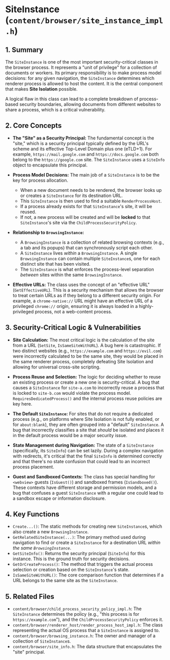 # SiteInstance (`content/browser/site_instance_impl.h`)

## 1. Summary

The `SiteInstance` is one of the most important security-critical classes in the browser process. It represents a "unit of privilege" for a collection of documents or workers. Its primary responsibility is to make process model decisions: for any given navigation, the `SiteInstance` determines which renderer process is allowed to host the content. It is the central component that makes **Site Isolation** possible.

A logical flaw in this class can lead to a complete breakdown of process-based security boundaries, allowing documents from different websites to share a process, which is a critical vulnerability.

## 2. Core Concepts

*   **The "Site" as a Security Principal:** The fundamental concept is the "site," which is a security principal typically defined by the URL's scheme and its effective Top-Level Domain plus one (eTLD+1). For example, `https://mail.google.com` and `https://docs.google.com` both belong to the `https://google.com` site. The `SiteInstance` uses a `SiteInfo` object to encapsulate this principal.

*   **Process Model Decisions:** The main job of a `SiteInstance` is to be the key for process allocation.
    *   When a new document needs to be rendered, the browser looks up or creates a `SiteInstance` for its destination URL.
    *   This `SiteInstance` is then used to find a suitable `RenderProcessHost`.
    *   If a process already exists for that `SiteInstance`'s site, it will be reused.
    *   If not, a new process will be created and will be **locked** to that `SiteInstance`'s site via the `ChildProcessSecurityPolicy`.

*   **Relationship to `BrowsingInstance`:**
    *   A `BrowsingInstance` is a collection of related browsing contexts (e.g., a tab and its popups) that can synchronously script each other.
    *   A `SiteInstance` lives *within* a `BrowsingInstance`. A single `BrowsingInstance` can contain multiple `SiteInstance`s, one for each distinct site that has been visited.
    *   The `SiteInstance` is what enforces the process-level separation *between* sites within the same `BrowsingInstance`.

*   **Effective URLs:** The class uses the concept of an "effective URL" (`GetEffectiveURL`). This is a security mechanism that allows the browser to treat certain URLs as if they belong to a different security origin. For example, a `chrome-native://` URL might have an effective URL of a privileged `chrome://` origin, ensuring it is always loaded in a highly-privileged process, not a web-content process.

## 3. Security-Critical Logic & Vulnerabilities

*   **Site Calculation:** The most critical logic is the calculation of the site from a URL (`SetSite`, `IsSameSiteWithURL`). A bug here is catastrophic. If two distinct websites (e.g., `https://example.com` and `https://evil.com`) were incorrectly calculated to be the same site, they would be placed in the same renderer process, completely defeating Site Isolation and allowing for universal cross-site scripting.

*   **Process Reuse and Selection:** The logic for deciding whether to reuse an existing process or create a new one is security-critical. A bug that causes a `SiteInstance` for `site-a.com` to incorrectly reuse a process that is locked to `site-b.com` would violate the process model. `RequiresDedicatedProcess()` and the internal process reuse policies are key here.

*   **The Default `SiteInstance`:** For sites that do not require a dedicated process (e.g., on platforms where Site Isolation is not fully enabled, or for `about:blank`), they are often grouped into a "default" `SiteInstance`. A bug that incorrectly classifies a site that *should* be isolated and places it in the default process would be a major security issue.

*   **State Management during Navigation:** The state of a `SiteInstance` (specifically, its `SiteInfo`) can be set lazily. During a complex navigation with redirects, it's critical that the final `SiteInfo` is determined correctly and that there's no state confusion that could lead to an incorrect process placement.

*   **Guest and Sandboxed Contexts:** The class has special handling for `<webview>` guests (`IsGuest()`) and sandboxed frames (`IsSandboxed()`). These contexts have different storage and permission models, and a bug that confuses a guest `SiteInstance` with a regular one could lead to a sandbox escape or information disclosure.

## 4. Key Functions

*   `Create...()`: The static methods for creating new `SiteInstance`s, which also create a new `BrowsingInstance`.
*   `GetRelatedSiteInstance(...)`: The primary method used during navigation to find or create a `SiteInstance` for a destination URL *within the same `BrowsingInstance`*.
*   `GetSiteInfo()`: Returns the security principal (`SiteInfo`) for this instance. This is the ground truth for security decisions.
*   `GetOrCreateProcess()`: The method that triggers the actual process selection or creation based on the `SiteInstance`'s state.
*   `IsSameSiteWithURL()`: The core comparison function that determines if a URL belongs to the same site as the `SiteInstance`.

## 5. Related Files

*   `content/browser/child_process_security_policy_impl.h`: The `SiteInstance` determines the policy (e.g., "this process is for `https://example.com`"), and the `ChildProcessSecurityPolicy` enforces it.
*   `content/browser/renderer_host/render_process_host_impl.h`: The class representing the actual OS process that a `SiteInstance` is assigned to.
*   `content/browser/browsing_instance.h`: The owner and manager of a collection of `SiteInstance`s.
*   `content/browser/site_info.h`: The data structure that encapsulates the "site" principal.